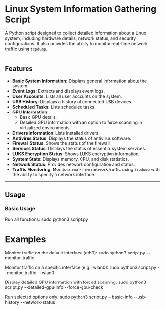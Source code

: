 # Linux System Information Gathering Script

A Python script designed to collect detailed information about a Linux system, including hardware details, network status, and security configurations. It also provides the ability to monitor real-time network traffic using `tcpdump`.

---

## Features

- **Basic System Information**: Displays general information about the system.
- **Event Logs**: Extracts and displays event logs.
- **User Accounts**: Lists all user accounts on the system.
- **USB History**: Displays a history of connected USB devices.
- **Scheduled Tasks**: Lists scheduled tasks.
- **GPU Information**: 
  - Basic GPU details.
  - Detailed GPU information with an option to force scanning in virtualized environments.
- **Drivers Information**: Lists installed drivers.
- **Antivirus Status**: Displays the status of antivirus software.
- **Firewall Status**: Shows the status of the firewall.
- **Services Status**: Displays the status of essential system services.
- **LUKS Encryption Status**: Shows LUKS encryption information.
- **System Stats**: Displays memory, CPU, and disk statistics.
- **Network Status**: Provides network configuration and status.
- **Traffic Monitoring**: Monitors real-time network traffic using `tcpdump` with the ability to specify a network interface.

---

## Usage

### **Basic Usage**
Run all functions:
sudo python3 script.py

# Examples
Monitor traffic on the default interface (eth0):
sudo python3 script.py --monitor-traffic

Monitor traffic on a specific interface (e.g., wlan0):
sudo python3 script.py --monitor-traffic -i wlan0

Display detailed GPU information with forced scanning:
sudo python3 script.py --detailed-gpu-info --force-gpu-check

Run selected options only:
sudo python3 script.py --basic-info --usb-history --network-status
